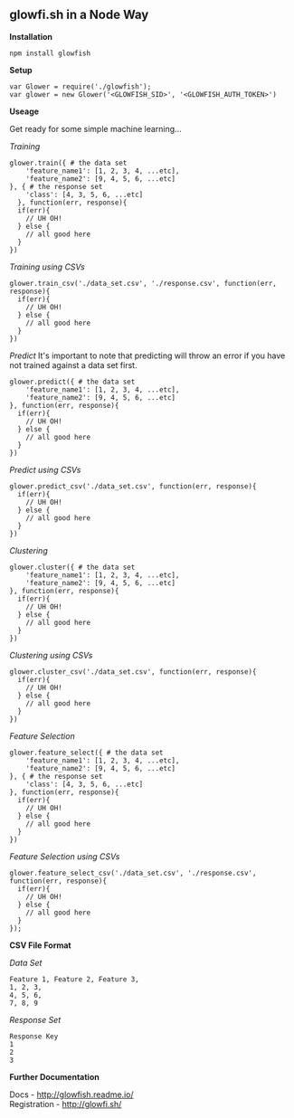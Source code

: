 
glowfi.sh in a Node Way
-----------

**Installation**

    npm install glowfish

**Setup**

    var Glower = require('./glowfish');
    var glower = new Glower('<GLOWFISH_SID>', '<GLOWFISH_AUTH_TOKEN>')

**Useage**

Get ready for some simple machine learning...

*Training*

    glower.train({ # the data set
	    'feature_name1': [1, 2, 3, 4, ...etc],
	    'feature_name2': [9, 4, 5, 6, ...etc]
    }, { # the response set
	    'class': [4, 3, 5, 6, ...etc]
	  }, function(err, response){
      if(err){
        // UH OH!
      } else {
        // all good here
      }
    })

*Training using CSVs*

    glower.train_csv('./data_set.csv', './response.csv', function(err, response){
      if(err){
        // UH OH!
      } else {
        // all good here
      }
    })

*Predict*
It's important to note that predicting will throw an error if you have not trained against a data set first.

    glower.predict({ # the data set
	    'feature_name1': [1, 2, 3, 4, ...etc],
	    'feature_name2': [9, 4, 5, 6, ...etc]
    }, function(err, response){
      if(err){
        // UH OH!
      } else {
        // all good here
      }
    })
    
*Predict using CSVs*

    glower.predict_csv('./data_set.csv', function(err, response){
      if(err){
        // UH OH!
      } else {
        // all good here
      }
    })

*Clustering*

    glower.cluster({ # the data set
	    'feature_name1': [1, 2, 3, 4, ...etc],
	    'feature_name2': [9, 4, 5, 6, ...etc]
    }, function(err, response){
      if(err){
        // UH OH!
      } else {
        // all good here
      }
    })

*Clustering using CSVs*

    glower.cluster_csv('./data_set.csv', function(err, response){
      if(err){
        // UH OH!
      } else {
        // all good here
      }
    })

*Feature Selection*

    glower.feature_select({ # the data set
	    'feature_name1': [1, 2, 3, 4, ...etc],
	    'feature_name2': [9, 4, 5, 6, ...etc]
    }, { # the response set
	    'class': [4, 3, 5, 6, ...etc]
    }, function(err, response){
      if(err){
        // UH OH!
      } else {
        // all good here
      }
    })
    
*Feature Selection using CSVs*

    glower.feature_select_csv('./data_set.csv', './response.csv', function(err, response){
      if(err){
        // UH OH!
      } else {
        // all good here
      }
    });

**CSV File Format**

*Data Set*

    Feature 1, Feature 2, Feature 3,
    1, 2, 3,
    4, 5, 6,
    7, 8, 9

*Response Set*

    Response Key
    1
    2
    3

**Further Documentation**

Docs - http://glowfish.readme.io/  
Registration - http://glowfi.sh/
